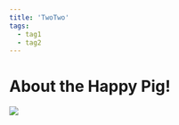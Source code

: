 ```yaml
---
title: 'TwoTwo'
tags:
  - tag1
  - tag2
---
```


# About the Happy Pig!

![](pig-happy-jumping.gif)
